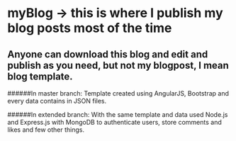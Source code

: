 # myBlog -> this is where I publish my blog posts most of the time
## Anyone can download this blog and edit and publish as you need, but not my blogpost, I mean blog template.

######In master branch: 
Template created using AngularJS, Bootstrap and every data contains in JSON files.

######In extended branch: 
With the same template and data used Node.js and Express.js with MongoDB to authenticate users, store comments and likes and few other things.
